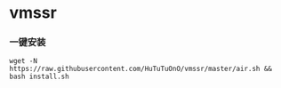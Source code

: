 # vmssr
### 一键安装

```
wget -N https://raw.githubusercontent.com/HuTuTuOnO/vmssr/master/air.sh && bash install.sh
```

